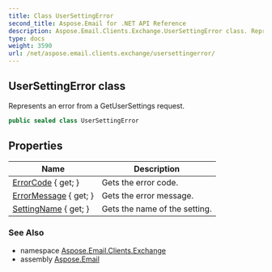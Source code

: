```yaml
---
title: Class UserSettingError
second_title: Aspose.Email for .NET API Reference
description: Aspose.Email.Clients.Exchange.UserSettingError class. Represents an error from a GetUserSettings request
type: docs
weight: 3590
url: /net/aspose.email.clients.exchange/usersettingerror/
---
```

## UserSettingError class

Represents an error from a GetUserSettings request.

```csharp
public sealed class UserSettingError
```

## Properties

| Name | Description |
| --- | --- |
| [ErrorCode](../../aspose.email.clients.exchange/usersettingerror/errorcode/) { get; } | Gets the error code. |
| [ErrorMessage](../../aspose.email.clients.exchange/usersettingerror/errormessage/) { get; } | Gets the error message. |
| [SettingName](../../aspose.email.clients.exchange/usersettingerror/settingname/) { get; } | Gets the name of the setting. |

### See Also

* namespace [Aspose.Email.Clients.Exchange](../../aspose.email.clients.exchange/)
* assembly [Aspose.Email](../../)


